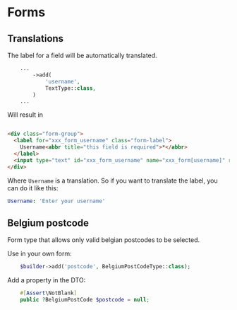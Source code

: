 # Forms

## Translations

The label for a field will be automatically translated. 

```php
    ...
        ->add(
            'username',
            TextType::class,
        )
    ...
```

Will result in

```html

<div class="form-group">
  <label for="xxx_form_username" class="form-label">
    Username<abbr title="this field is required">*</abbr>
  </label>
  <input type="text" id="xxx_form_username" name="xxx_form[username]" required="required" class="form-control">
</div>
```
Where `Username` is a translation. So if you want to translate the label, you can do it like this:

```yaml
Username: 'Enter your username'
```

## Belgium postcode

Form type that allows only valid belgian postcodes to be selected.

Use in your own form:
```php
    $builder->add('postcode', BelgiumPostCodeType::class);
```

Add a property in the DTO:
```php
    #[Assert\NotBlank]
    public ?BelgiumPostCode $postcode = null;
```
